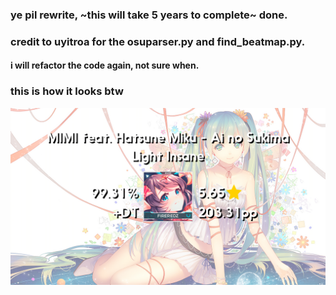 ### ye pil rewrite, ~this will take 5 years to complete~ done.

### credit to uyitroa for the osuparser.py and find_beatmap.py.

#### i will refactor the code again, not sure when.

### this is how it looks btw
![ae](data/prev.png)
